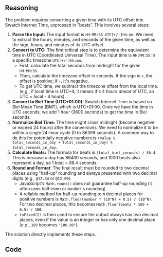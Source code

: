 ## Reasoning

The problem requires converting a given time with its UTC offset into Swatch Internet Time, expressed in "beats". This involves several steps:

1.  **Parse the Input:** The input format is `HH:MM:SS UTC[+/-]hh:mm`. We need to extract the hours, minutes, and seconds of the given time, as well as the sign, hours, and minutes of its UTC offset.
2.  **Convert to UTC:** The first critical step is to determine the equivalent time in UTC (Coordinated Universal Time). The input time is `HH:MM:SS` in a specific timezone `UTC[+/-]hh:mm`.
    *   First, calculate the total seconds from midnight for the given `HH:MM:SS`.
    *   Then, calculate the timezone offset in seconds. If the sign is `+`, the offset is positive; if `-`, it's negative.
    *   To get UTC time, we subtract the timezone offset from the local time. (e.g., if local time is UTC+4, it means it's 4 hours *ahead* of UTC, so UTC = local - 4 hours).
3.  **Convert to Biel Time (UTC+01:00):** Swatch Internet Time is based on Biel Mean Time (BMT), which is UTC+01:00. Once we have the time in UTC seconds, we add 1 hour (3600 seconds) to get the time in Biel seconds.
4.  **Normalize Biel Time:** The time might cross midnight (become negative or exceed 24 hours) after the conversions. We need to normalize it to be within a single 24-hour cycle (0 to 86399 seconds). A common way to do this for potentially negative numbers is `(value % total_seconds_in_day + total_seconds_in_day) % total_seconds_in_day`.
5.  **Calculate Beats:** The formula for beats is `(total_biel_seconds) / 86.4`. This is because a day has 86400 seconds, and 1000 beats also represent a day, so 1 beat = 86.4 seconds.
6.  **Round and Format:** The final result must be rounded to two decimal places using "half-up" rounding and always presented with two decimal digits (e.g., `@12.34` or `@12.00`).
    *   JavaScript's `Math.round()` does not guarantee half-up rounding (it often uses half-even or banker's rounding).
    *   A reliable method for half-up rounding to `N` decimal places for positive numbers is `Math.floor(number * (10^N) + 0.5) / (10^N)`. For two decimal places, this becomes `Math.floor(beats * 100 + 0.5) / 100`.
    *   `toFixed(2)` is then used to ensure the output always has two decimal places, even if the value is an integer or has only one decimal place (e.g., `100` becomes `"100.00"`).

The solution directly implements these steps.

## Code